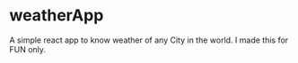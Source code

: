 # weatherApp
A simple react app to know weather of any City in the world. I made this for FUN only.

